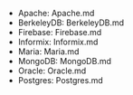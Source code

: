 * Apache: Apache.md
* BerkeleyDB: BerkeleyDB.md
* Firebase: Firebase.md
* Informix: Informix.md
* Maria: Maria.md
* MongoDB: MongoDB.md
* Oracle: Oracle.md
* Postgres: Postgres.md